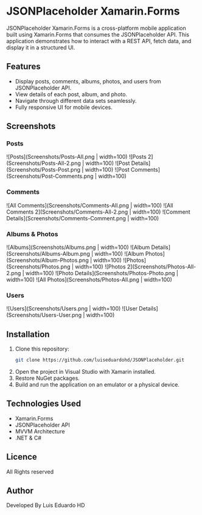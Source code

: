 # JSONPlaceholder Xamarin.Forms

JSONPlaceholder Xamarin.Forms is a cross-platform mobile application built using Xamarin.Forms that consumes the JSONPlaceholder API. This application demonstrates how to interact with a REST API, fetch data, and display it in a structured UI.

## Features
- Display posts, comments, albums, photos, and users from JSONPlaceholder API.
- View details of each post, album, and photo.
- Navigate through different data sets seamlessly.
- Fully responsive UI for mobile devices.

## Screenshots
### Posts
![Posts](Screenshots/Posts-All.png | width=100)
![Posts 2](Screenshots/Posts-All-2.png | width=100)
![Post Details](Screenshots/Posts-Post.png | width=100)
![Post Comments](Screenshots/Post-Comments.png | width=100)

### Comments
![All Comments](Screenshots/Comments-All.png | width=100)
![All Comments 2](Screenshots/Comments-All-2.png | width=100)
![Comment Details](Screenshots/Comments-Comment.png | width=100)

### Albums & Photos
![Albums](Screenshots/Albums.png | width=100)
![Album Details](Screenshots/Albums-Album.png | width=100)
![Album Photos](Screenshots/Album-Photos.png | width=100)
![Photos](Screenshots/Photos.png | width=100)
![Photos 2](Screenshots/Photos-All-2.png | width=100)
![Photo Details](Screenshots/Photos-Photo.png | width=100)
![All Photos](Screenshots/Photos-All.png | width=100)

### Users
![Users](Screenshots/Users.png | width=100)
![User Details](Screenshots/Users-User.png | width=100)

## Installation
1. Clone this repository:
   ```sh
   git clone https://github.com/luiseduardohd/JSONPlaceholder.git
2. Open the project in Visual Studio with Xamarin installed.
3. Restore NuGet packages.
4. Build and run the application on an emulator or a physical device.

## Technologies Used
- Xamarin.Forms
- JSONPlaceholder API
- MVVM Architecture
- .NET & C#

## Licence
All Rights reserved

## Author
Developed By Luis Eduardo HD
